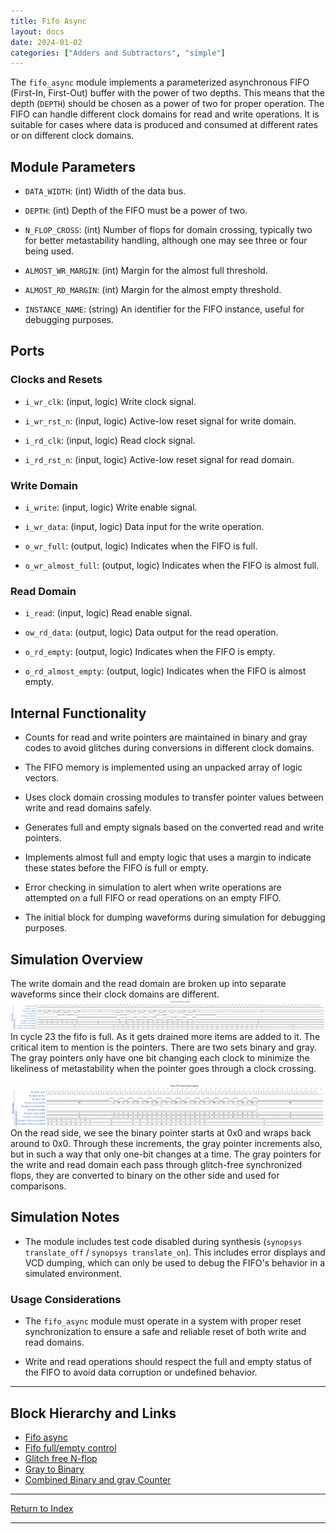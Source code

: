 ```yaml
---
title: Fifo Async
layout: docs
date: 2024-01-02
categories: ["Adders and Subtractors", "simple"]
---
```


The `fifo_async` module implements a parameterized asynchronous FIFO (First-In, First-Out) buffer with the power of two depths. This means that the depth (`DEPTH`) should be chosen as a power of two for proper operation. The FIFO can handle different clock domains for read and write operations. It is suitable for cases where data is produced and consumed at different rates or on different clock domains.

## Module Parameters

- `DATA_WIDTH`: (int) Width of the data bus.

- `DEPTH`: (int) Depth of the FIFO must be a power of two.

- `N_FLOP_CROSS`: (int) Number of flops for domain crossing, typically two for better metastability handling, although one may see three or four being used.

- `ALMOST_WR_MARGIN`: (int) Margin for the almost full threshold.

- `ALMOST_RD_MARGIN`: (int) Margin for the almost empty threshold.

- `INSTANCE_NAME`: (string) An identifier for the FIFO instance, useful for debugging purposes.

## Ports

### Clocks and Resets

- `i_wr_clk`: (input, logic) Write clock signal.

- `i_wr_rst_n`: (input, logic) Active-low reset signal for write domain.

- `i_rd_clk`: (input, logic) Read clock signal.

- `i_rd_rst_n`: (input, logic) Active-low reset signal for read domain.

### Write Domain

- `i_write`: (input, logic) Write enable signal.

- `i_wr_data`: (input, logic) Data input for the write operation.

- `o_wr_full`: (output, logic) Indicates when the FIFO is full.

- `o_wr_almost_full`: (output, logic) Indicates when the FIFO is almost full.

### Read Domain

- `i_read`: (input, logic) Read enable signal.

- `ow_rd_data`: (output, logic) Data output for the read operation.

- `o_rd_empty`: (output, logic) Indicates when the FIFO is empty.

- `o_rd_almost_empty`: (output, logic) Indicates when the FIFO is almost empty.

## Internal Functionality

- Counts for read and write pointers are maintained in binary and gray codes to avoid glitches during conversions in different clock domains.

- The FIFO memory is implemented using an unpacked array of logic vectors.

- Uses clock domain crossing modules to transfer pointer values between write and read domains safely.

- Generates full and empty signals based on the converted read and write pointers.

- Implements almost full and empty logic that uses a margin to indicate these states before the FIFO is full or empty.

- Error checking in simulation to alert when write operations are attempted on a full FIFO or read operations on an empty FIFO.

- The initial block for dumping waveforms during simulation for debugging purposes.

## Simulation Overview

The write domain and the read domain are broken up into separate waveforms since their clock domains are different.
![High-Level Simulation](./_wavedrom_svg/wavedrom_fifo_async_write.svg)
In cycle 23 the fifo is full. As it gets drained more items are added to it. The critical item to mention is the pointers. There are two sets binary and gray. The gray pointers only have one bit changing each clock to minimize the likeliness of metastability when the pointer goes through a clock crossing.

![High-Level Simulation](./_wavedrom_svg/wavedrom_fifo_async_read.svg)
On the read side, we see the binary pointer starts at 0x0 and wraps back around to 0x0. Through these increments, the gray pointer increments also, but in such a way that only one-bit changes at a time.
The gray pointers for the write and read domain each pass through glitch-free synchronized flops, they are converted to binary on the other side and used for comparisons.

## Simulation Notes

- The module includes test code disabled during synthesis (`synopsys translate_off` / `synopsys translate_on`). This includes error displays and VCD dumping, which can only be used to debug the FIFO's behavior in a simulated environment.

### Usage Considerations

- The `fifo_async` module must operate in a system with proper reset synchronization to ensure a safe and reliable reset of both write and read domains.

- Write and read operations should respect the full and empty status of the FIFO to avoid data corruption or undefined behavior.

---

## Block Hierarchy and Links

- [Fifo async](fifo_async)
- [Fifo full/empty control](fifo_control)
- [Glitch free N-flop](glitch_free_n_dff_arn)
- [Gray to Binary](gray2bin)
- [Combined Binary and gray Counter](counter_bingray)

---

[Return to Index](/docs/mark_down/rtl/)

---
